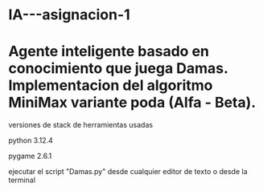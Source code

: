 # IA---asignacion-1

<h1>Agente inteligente basado en conocimiento que juega Damas. 
Implementacion del algoritmo MiniMax variante poda (Alfa - Beta).</h1>

versiones de stack de herramientas usadas
<p>python 3.12.4</p>
<p>pygame 2.6.1</p>

ejecutar el script "Damas.py" desde cualquier editor de texto o desde la terminal
